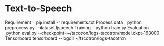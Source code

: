 # Text-to-Speech
Requirement
    pip install -r requirements.txt
Process data
    python preprocess.py --dataset ljspeech
Training
    python train.py
Evaluation
    python eval.py --checkpoint=~/tacotron/logs-tacotron/model.ckpt-163000
Tensorboard
    tensorboard --logdir ~/tacotron/logs-tacotron
